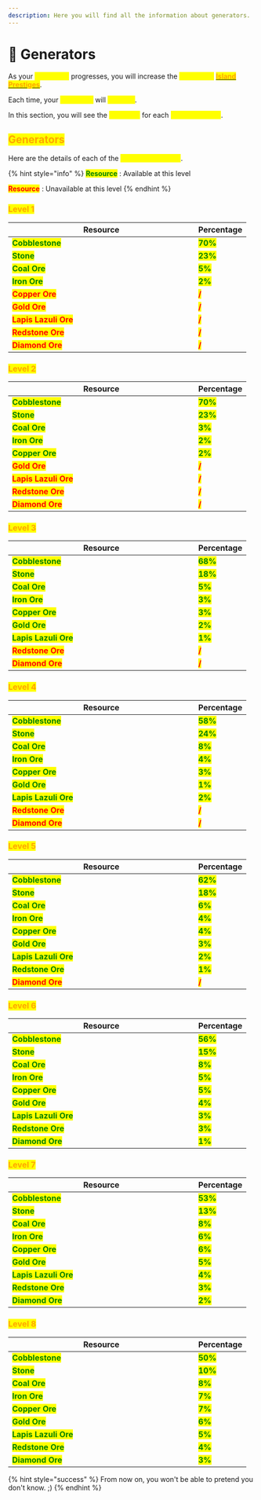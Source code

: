 ```yaml
---
description: Here you will find all the information about generators.
---
```


# 🔁 Generators

As your <mark style="color:yellow;">**adventure**</mark> progresses, you will increase the <mark style="color:yellow;">**number of**</mark> [<mark style="color:orange;">**Island Prestiges**</mark>](./).

Each time, your <mark style="color:yellow;">**generator**</mark> will <mark style="color:yellow;">**improve**</mark>.&#x20;

In this section, you will see the <mark style="color:yellow;">**statistics**</mark> for each <mark style="color:yellow;">**generator level**</mark>.

## <mark style="color:orange;">Generators</mark>

Here are the details of each of the <mark style="color:yellow;">**8 generator levels**</mark>.

{% hint style="info" %}
<mark style="color:green;">**Resource**</mark> : Available at this level&#x20;

<mark style="color:red;">**Resource**</mark> : Unavailable at this level
{% endhint %}

### <mark style="color:orange;">Level 1</mark>

<table><thead><tr><th width="364">Resource</th><th>Percentage</th></tr></thead><tbody><tr><td><mark style="color:green;"><strong>Cobblestone</strong></mark></td><td><mark style="color:green;"><strong>70%</strong></mark></td></tr><tr><td><mark style="color:green;"><strong>Stone</strong></mark></td><td><mark style="color:green;"><strong>23%</strong></mark></td></tr><tr><td><mark style="color:green;"><strong>Coal Ore</strong></mark></td><td><mark style="color:green;"><strong>5%</strong></mark></td></tr><tr><td><mark style="color:green;"><strong>Iron Ore</strong></mark></td><td><mark style="color:green;"><strong>2%</strong></mark></td></tr><tr><td><mark style="color:red;"><strong>Copper Ore</strong></mark></td><td><mark style="color:red;"><strong>/</strong></mark></td></tr><tr><td><mark style="color:red;"><strong>Gold Ore</strong></mark></td><td><mark style="color:red;"><strong>/</strong></mark></td></tr><tr><td><mark style="color:red;"><strong>Lapis Lazuli Ore</strong></mark></td><td><mark style="color:red;"><strong>/</strong></mark></td></tr><tr><td><mark style="color:red;"><strong>Redstone Ore</strong></mark></td><td><mark style="color:red;"><strong>/</strong></mark> </td></tr><tr><td><mark style="color:red;"><strong>Diamond Ore</strong></mark></td><td><mark style="color:red;"><strong>/</strong></mark></td></tr></tbody></table>

### <mark style="color:orange;">Level 2</mark>

<table><thead><tr><th width="364">Resource</th><th>Percentage</th></tr></thead><tbody><tr><td><mark style="color:green;"><strong>Cobblestone</strong></mark></td><td><mark style="color:green;"><strong>70%</strong></mark></td></tr><tr><td><mark style="color:green;"><strong>Stone</strong></mark></td><td><mark style="color:green;"><strong>23%</strong></mark></td></tr><tr><td><mark style="color:green;"><strong>Coal Ore</strong></mark></td><td><mark style="color:green;"><strong>3%</strong></mark></td></tr><tr><td><mark style="color:green;"><strong>Iron Ore</strong></mark></td><td><mark style="color:green;"><strong>2%</strong></mark></td></tr><tr><td><mark style="color:green;"><strong>Copper Ore</strong></mark></td><td><mark style="color:green;"><strong>2%</strong></mark></td></tr><tr><td><mark style="color:red;"><strong>Gold Ore</strong></mark></td><td><mark style="color:red;"><strong>/</strong></mark></td></tr><tr><td><mark style="color:red;"><strong>Lapis Lazuli Ore</strong></mark></td><td><mark style="color:red;"><strong>/</strong></mark></td></tr><tr><td><mark style="color:red;"><strong>Redstone Ore</strong></mark></td><td><mark style="color:red;"><strong>/</strong></mark></td></tr><tr><td><mark style="color:red;"><strong>Diamond Ore</strong></mark></td><td><mark style="color:red;"><strong>/</strong></mark></td></tr></tbody></table>

### <mark style="color:orange;">Level 3</mark>

<table><thead><tr><th width="364">Resource</th><th>Percentage</th></tr></thead><tbody><tr><td><mark style="color:green;"><strong>Cobblestone</strong></mark></td><td><mark style="color:green;"><strong>68%</strong></mark></td></tr><tr><td><mark style="color:green;"><strong>Stone</strong></mark></td><td><mark style="color:green;"><strong>18%</strong></mark></td></tr><tr><td><mark style="color:green;"><strong>Coal Ore</strong></mark></td><td><mark style="color:green;"><strong>5%</strong></mark></td></tr><tr><td><mark style="color:green;"><strong>Iron Ore</strong></mark></td><td><mark style="color:green;"><strong>3%</strong></mark></td></tr><tr><td><mark style="color:green;"><strong>Copper Ore</strong></mark></td><td><mark style="color:green;"><strong>3%</strong></mark></td></tr><tr><td><mark style="color:green;"><strong>Gold Ore</strong></mark></td><td><mark style="color:green;"><strong>2%</strong></mark></td></tr><tr><td><mark style="color:green;"><strong>Lapis Lazuli Ore</strong></mark></td><td><mark style="color:green;"><strong>1%</strong></mark></td></tr><tr><td><mark style="color:red;"><strong>Redstone Ore</strong></mark></td><td><mark style="color:red;"><strong>/</strong></mark></td></tr><tr><td><mark style="color:red;"><strong>Diamond Ore</strong></mark></td><td><mark style="color:red;"><strong>/</strong></mark></td></tr></tbody></table>

### <mark style="color:orange;">Level 4</mark>

<table><thead><tr><th width="364">Resource</th><th>Percentage</th></tr></thead><tbody><tr><td><mark style="color:green;"><strong>Cobblestone</strong></mark></td><td><mark style="color:green;"><strong>58%</strong></mark></td></tr><tr><td><mark style="color:green;"><strong>Stone</strong></mark></td><td><mark style="color:green;"><strong>24%</strong></mark></td></tr><tr><td><mark style="color:green;"><strong>Coal Ore</strong></mark></td><td><mark style="color:green;"><strong>8%</strong></mark></td></tr><tr><td><mark style="color:green;"><strong>Iron Ore</strong></mark></td><td><mark style="color:green;"><strong>4%</strong></mark></td></tr><tr><td><mark style="color:green;"><strong>Copper Ore</strong></mark></td><td><mark style="color:green;"><strong>3%</strong></mark></td></tr><tr><td><mark style="color:green;"><strong>Gold Ore</strong></mark></td><td><mark style="color:green;"><strong>1%</strong></mark></td></tr><tr><td><mark style="color:green;"><strong>Lapis Lazuli Ore</strong></mark></td><td><mark style="color:green;"><strong>2%</strong></mark></td></tr><tr><td><mark style="color:red;"><strong>Redstone Ore</strong></mark></td><td><mark style="color:red;"><strong>/</strong></mark></td></tr><tr><td><mark style="color:red;"><strong>Diamond Ore</strong></mark></td><td><mark style="color:red;"><strong>/</strong></mark></td></tr></tbody></table>

### <mark style="color:orange;">Level 5</mark>

<table><thead><tr><th width="364">Resource</th><th>Percentage</th></tr></thead><tbody><tr><td><mark style="color:green;"><strong>Cobblestone</strong></mark></td><td><mark style="color:green;"><strong>62%</strong></mark></td></tr><tr><td><mark style="color:green;"><strong>Stone</strong></mark></td><td><mark style="color:green;"><strong>18%</strong></mark></td></tr><tr><td><mark style="color:green;"><strong>Coal Ore</strong></mark></td><td><mark style="color:green;"><strong>6%</strong></mark></td></tr><tr><td><mark style="color:green;"><strong>Iron Ore</strong></mark></td><td><mark style="color:green;"><strong>4%</strong></mark></td></tr><tr><td><mark style="color:green;"><strong>Copper Ore</strong></mark></td><td><mark style="color:green;"><strong>4%</strong></mark></td></tr><tr><td><mark style="color:green;"><strong>Gold Ore</strong></mark></td><td><mark style="color:green;"><strong>3%</strong></mark></td></tr><tr><td><mark style="color:green;"><strong>Lapis Lazuli Ore</strong></mark></td><td><mark style="color:green;"><strong>2%</strong></mark></td></tr><tr><td><mark style="color:green;"><strong>Redstone Ore</strong></mark></td><td><mark style="color:green;"><strong>1%</strong></mark></td></tr><tr><td><mark style="color:red;"><strong>Diamond Ore</strong></mark></td><td><mark style="color:red;"><strong>/</strong></mark></td></tr></tbody></table>

### <mark style="color:orange;">Level 6</mark>

<table><thead><tr><th width="364">Resource</th><th>Percentage</th></tr></thead><tbody><tr><td><mark style="color:green;"><strong>Cobblestone</strong></mark></td><td><mark style="color:green;"><strong>56%</strong></mark></td></tr><tr><td><mark style="color:green;"><strong>Stone</strong></mark></td><td><mark style="color:green;"><strong>15%</strong></mark></td></tr><tr><td><mark style="color:green;"><strong>Coal Ore</strong></mark></td><td><mark style="color:green;"><strong>8%</strong></mark></td></tr><tr><td><mark style="color:green;"><strong>Iron Ore</strong></mark></td><td><mark style="color:green;"><strong>5%</strong></mark></td></tr><tr><td><mark style="color:green;"><strong>Copper Ore</strong></mark></td><td><mark style="color:green;"><strong>5%</strong></mark></td></tr><tr><td><mark style="color:green;"><strong>Gold Ore</strong></mark></td><td><mark style="color:green;"><strong>4%</strong></mark></td></tr><tr><td><mark style="color:green;"><strong>Lapis Lazuli Ore</strong></mark></td><td><mark style="color:green;"><strong>3%</strong></mark></td></tr><tr><td><mark style="color:green;"><strong>Redstone Ore</strong></mark></td><td><mark style="color:green;"><strong>3%</strong></mark></td></tr><tr><td><mark style="color:green;"><strong>Diamond Ore</strong></mark></td><td><mark style="color:green;"><strong>1%</strong></mark></td></tr></tbody></table>

### <mark style="color:orange;">Level 7</mark>

<table><thead><tr><th width="364">Resource</th><th>Percentage</th></tr></thead><tbody><tr><td><mark style="color:green;"><strong>Cobblestone</strong></mark></td><td><mark style="color:green;"><strong>53%</strong></mark></td></tr><tr><td><mark style="color:green;"><strong>Stone</strong></mark></td><td><mark style="color:green;"><strong>13%</strong></mark></td></tr><tr><td><mark style="color:green;"><strong>Coal Ore</strong></mark></td><td><mark style="color:green;"><strong>8%</strong></mark></td></tr><tr><td><mark style="color:green;"><strong>Iron Ore</strong></mark></td><td><mark style="color:green;"><strong>6%</strong></mark></td></tr><tr><td><mark style="color:green;"><strong>Copper Ore</strong></mark></td><td><mark style="color:green;"><strong>6%</strong></mark></td></tr><tr><td><mark style="color:green;"><strong>Gold Ore</strong></mark></td><td><mark style="color:green;"><strong>5%</strong></mark></td></tr><tr><td><mark style="color:green;"><strong>Lapis Lazuli Ore</strong></mark></td><td><mark style="color:green;"><strong>4%</strong></mark></td></tr><tr><td><mark style="color:green;"><strong>Redstone Ore</strong></mark></td><td><mark style="color:green;"><strong>3%</strong></mark></td></tr><tr><td><mark style="color:green;"><strong>Diamond Ore</strong></mark></td><td><mark style="color:green;"><strong>2%</strong></mark></td></tr></tbody></table>

### <mark style="color:orange;">Level 8</mark>

<table><thead><tr><th width="364">Resource</th><th>Percentage</th></tr></thead><tbody><tr><td><mark style="color:green;"><strong>Cobblestone</strong></mark></td><td><mark style="color:green;"><strong>50%</strong></mark></td></tr><tr><td><mark style="color:green;"><strong>Stone</strong></mark></td><td><mark style="color:green;"><strong>10%</strong></mark></td></tr><tr><td><mark style="color:green;"><strong>Coal Ore</strong></mark></td><td><mark style="color:green;"><strong>8%</strong></mark></td></tr><tr><td><mark style="color:green;"><strong>Iron Ore</strong></mark></td><td><mark style="color:green;"><strong>7%</strong></mark></td></tr><tr><td><mark style="color:green;"><strong>Copper Ore</strong></mark></td><td><mark style="color:green;"><strong>7%</strong></mark></td></tr><tr><td><mark style="color:green;"><strong>Gold Ore</strong></mark></td><td><mark style="color:green;"><strong>6%</strong></mark></td></tr><tr><td><mark style="color:green;"><strong>Lapis Lazuli Ore</strong></mark></td><td><mark style="color:green;"><strong>5%</strong></mark></td></tr><tr><td><mark style="color:green;"><strong>Redstone Ore</strong></mark></td><td><mark style="color:green;"><strong>4%</strong></mark></td></tr><tr><td><mark style="color:green;"><strong>Diamond Ore</strong></mark></td><td><mark style="color:green;"><strong>3%</strong></mark></td></tr></tbody></table>

{% hint style="success" %}
From now on, you won't be able to pretend you don't know. ;)
{% endhint %}
